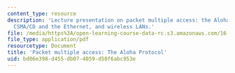 ```yaml
---
content_type: resource
description: 'Lecture presentation on packet multiple access: the Aloha protocol,
  CSMA/CD and the Ethernet, and wireless LANs.'
file: /media/https%3A/open-learning-course-data-rc.s3.amazonaws.com/16-36-communication-systems-engineering-spring-2009/bd06e398d455db074059d50f6abc953e_MIT16_36s09_lec21_22.pdf
file_type: application/pdf
resourcetype: Document
title: 'Packet multiple access: The Aloha Protocol'
uid: bd06e398-d455-db07-4059-d50f6abc953e
---
```

